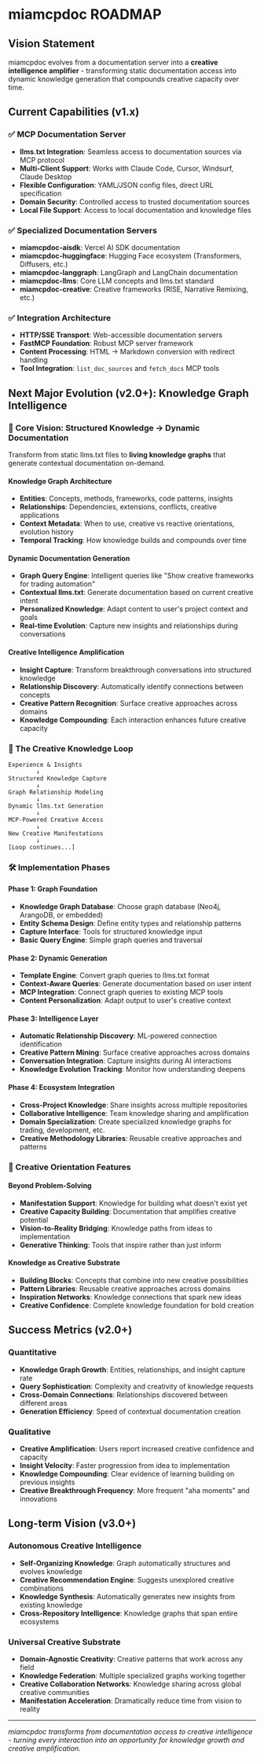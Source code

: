 # miamcpdoc ROADMAP

## Vision Statement

miamcpdoc evolves from a documentation server into a **creative intelligence amplifier** - transforming static documentation access into dynamic knowledge generation that compounds creative capacity over time.

## Current Capabilities (v1.x)

### ✅ MCP Documentation Server
- **llms.txt Integration**: Seamless access to documentation sources via MCP protocol
- **Multi-Client Support**: Works with Claude Code, Cursor, Windsurf, Claude Desktop
- **Flexible Configuration**: YAML/JSON config files, direct URL specification
- **Domain Security**: Controlled access to trusted documentation sources
- **Local File Support**: Access to local documentation and knowledge files

### ✅ Specialized Documentation Servers
- **miamcpdoc-aisdk**: Vercel AI SDK documentation
- **miamcpdoc-huggingface**: Hugging Face ecosystem (Transformers, Diffusers, etc.)
- **miamcpdoc-langgraph**: LangGraph and LangChain documentation
- **miamcpdoc-llms**: Core LLM concepts and llms.txt standard
- **miamcpdoc-creative**: Creative frameworks (RISE, Narrative Remixing, etc.)

### ✅ Integration Architecture
- **HTTP/SSE Transport**: Web-accessible documentation servers
- **FastMCP Foundation**: Robust MCP server framework
- **Content Processing**: HTML → Markdown conversion with redirect handling
- **Tool Integration**: `list_doc_sources` and `fetch_docs` MCP tools

## Next Major Evolution (v2.0+): Knowledge Graph Intelligence

### 🎯 Core Vision: Structured Knowledge → Dynamic Documentation

Transform from static llms.txt files to **living knowledge graphs** that generate contextual documentation on-demand.

#### Knowledge Graph Architecture
- **Entities**: Concepts, methods, frameworks, code patterns, insights
- **Relationships**: Dependencies, extensions, conflicts, creative applications
- **Context Metadata**: When to use, creative vs reactive orientations, evolution history
- **Temporal Tracking**: How knowledge builds and compounds over time

#### Dynamic Documentation Generation
- **Graph Query Engine**: Intelligent queries like "Show creative frameworks for trading automation"
- **Contextual llms.txt**: Generate documentation based on current creative intent
- **Personalized Knowledge**: Adapt content to user's project context and goals
- **Real-time Evolution**: Capture new insights and relationships during conversations

#### Creative Intelligence Amplification
- **Insight Capture**: Transform breakthrough conversations into structured knowledge
- **Relationship Discovery**: Automatically identify connections between concepts
- **Creative Pattern Recognition**: Surface creative approaches across domains
- **Knowledge Compounding**: Each interaction enhances future creative capacity

### 🔄 The Creative Knowledge Loop

```
Experience & Insights
        ↓
Structured Knowledge Capture
        ↓  
Graph Relationship Modeling
        ↓
Dynamic llms.txt Generation  
        ↓
MCP-Powered Creative Access
        ↓
New Creative Manifestations
        ↓
[Loop continues...]
```

### 🛠 Implementation Phases

#### Phase 1: Graph Foundation
- **Knowledge Graph Database**: Choose graph database (Neo4j, ArangoDB, or embedded)
- **Entity Schema Design**: Define entity types and relationship patterns
- **Capture Interface**: Tools for structured knowledge input
- **Basic Query Engine**: Simple graph queries and traversal

#### Phase 2: Dynamic Generation
- **Template Engine**: Convert graph queries to llms.txt format
- **Context-Aware Queries**: Generate documentation based on user intent
- **MCP Integration**: Connect graph queries to existing MCP tools
- **Content Personalization**: Adapt output to user's creative context

#### Phase 3: Intelligence Layer
- **Automatic Relationship Discovery**: ML-powered connection identification
- **Creative Pattern Mining**: Surface creative approaches across domains
- **Conversation Integration**: Capture insights during AI interactions
- **Knowledge Evolution Tracking**: Monitor how understanding deepens

#### Phase 4: Ecosystem Integration
- **Cross-Project Knowledge**: Share insights across multiple repositories
- **Collaborative Intelligence**: Team knowledge sharing and amplification
- **Domain Specialization**: Create specialized knowledge graphs for trading, development, etc.
- **Creative Methodology Libraries**: Reusable creative approaches and patterns

### 🎨 Creative Orientation Features

#### Beyond Problem-Solving
- **Manifestation Support**: Knowledge for building what doesn't exist yet
- **Creative Capacity Building**: Documentation that amplifies creative potential
- **Vision-to-Reality Bridging**: Knowledge paths from ideas to implementation
- **Generative Thinking**: Tools that inspire rather than just inform

#### Knowledge as Creative Substrate
- **Building Blocks**: Concepts that combine into new creative possibilities
- **Pattern Libraries**: Reusable creative approaches across domains
- **Inspiration Networks**: Knowledge connections that spark new ideas
- **Creative Confidence**: Complete knowledge foundation for bold creation

## Success Metrics (v2.0+)

### Quantitative
- **Knowledge Graph Growth**: Entities, relationships, and insight capture rate
- **Query Sophistication**: Complexity and creativity of knowledge requests
- **Cross-Domain Connections**: Relationships discovered between different areas
- **Generation Efficiency**: Speed of contextual documentation creation

### Qualitative  
- **Creative Amplification**: Users report increased creative confidence and capacity
- **Insight Velocity**: Faster progression from idea to implementation
- **Knowledge Compounding**: Clear evidence of learning building on previous insights
- **Creative Breakthrough Frequency**: More frequent "aha moments" and innovations

## Long-term Vision (v3.0+)

### Autonomous Creative Intelligence
- **Self-Organizing Knowledge**: Graph automatically structures and evolves knowledge
- **Creative Recommendation Engine**: Suggests unexplored creative combinations
- **Knowledge Synthesis**: Automatically generates new insights from existing knowledge
- **Cross-Repository Intelligence**: Knowledge graphs that span entire ecosystems

### Universal Creative Substrate
- **Domain-Agnostic Creativity**: Creative patterns that work across any field
- **Knowledge Federation**: Multiple specialized graphs working together
- **Creative Collaboration Networks**: Knowledge sharing across global creative communities
- **Manifestation Acceleration**: Dramatically reduce time from vision to reality

---

*miamcpdoc transforms from documentation access to creative intelligence - turning every interaction into an opportunity for knowledge growth and creative amplification.*